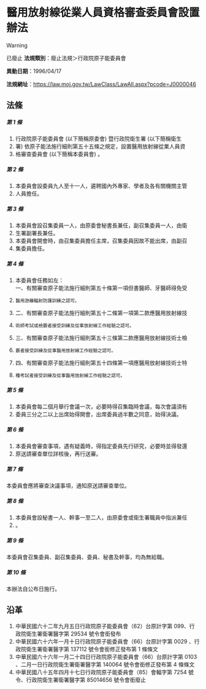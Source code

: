 # 醫用放射線從業人員資格審查委員會設置辦法


> [!WARNING]
> 已廢止
**法規類別**：廢止法規＞行政院原子能委員會

**異動日期**：1996/04/17  

**法規網址**：https://law.moj.gov.tw/LawClass/LawAll.aspx?pcode=J0000046



## 法條
##### 第 1 條
1. 行政院原子能委員會 (以下簡稱原委會) 暨行政院衛生署 (以下簡稱衛生
1. 署) 依原子能法施行細則第五十五條之規定，設置醫用放射線從業人員資
1. 格審查委員會 (以下簡稱本委員會) 。

##### 第 2 條
1. 本委員會設委員九人至十一人，遴聘國內外專家、學者及各有關機關主管
1. 人員擔任。

##### 第 3 條
1. 本委員會設召集委員一人，由原委會秘書長兼任，副召集委員一人，由衛
1. 生署副署長兼任。
1. 本委員會開會時，由召集委員擔任主席，召集委員因故不能出席，由副召
1. 集委員擔任。

##### 第 4 條
1. 本委員會任務如左：  
一、有關審查原子能法施行細則第五十條第一項但書醫師、牙醫師得免受
1.     醫用游離輻射防護訓練之認可。
1. 二、有關審查原子能法施行細則第五十二條第一項第二款應醫用放射線技
1.     術師考試或檢覈者接受訓練及從事放射線工作經驗之認可。
1. 三、有關審查原子能法施行細則第五十三條第二款應醫用放射線技術士檢
1.     覈者接受訓練及從事醫用放射線工作經驗之認可。
1. 四、有關審查原子能法施行細則第五十四條第一項應醫用放射線技術士特
1.     種考試者接受訓練及從事醫用放射線工作經驗之認可。

##### 第 5 條
1. 本委員會每二個月舉行會議一次，必要時得召集臨時會議，每次會議須有
1. 委員三分之二以上出席始得開會，出席委員過半數之同意，始得決議。

##### 第 6 條
1. 本委員會審查事項，遇有疑義時，得指定委員先行研究，必要時並得發還
1. 原送請審查單位詳核後，再行送審。

##### 第 7 條
本委員會應將審查決議事項，通知原送請審查單位。

##### 第 8 條
1. 本委員會設秘書一人、幹事一至二人，由原委會或衛生署職員中指派兼任
1. 。

##### 第 9 條
本委員會召集委員、副召集委員、委員、秘書及幹事，均為無給職。

##### 第 10 條
本辦法自公布日施行。

## 沿革
1. 中華民國六十二年九月五日行政院原子能委員會（62）台原計字第 099、行政院衛生署衛署醫字第 29534  號令會銜發布
1. 中華民國六十六年一月十日行政院原子能委員會（66）台原計字第 0029 、行政院衛生署衛署醫字第 137112 號令會銜修正發布第 1  條條文
1. 中華民國六十六年一月二十四日行政院原子能委員會（66）台原計字第 0103 、二月一日行政院衛生署衛署醫字第 140064 號令會銜修正發布第 4  條條文
1. 中華民國八十五年四月十七日行政院原子能委員會（85）會輻字第 7254 號令、行政院衛生署衛署醫字第 85014656 號令會銜廢止
